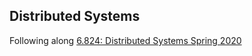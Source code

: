 Distributed Systems
---

Following along [6.824: Distributed Systems Spring 2020](http://nil.csail.mit.edu/6.824/2020/schedule.html)
